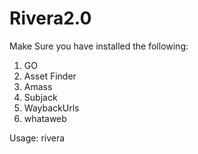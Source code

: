 # Rivera2.0
Make Sure you have installed the following:
1. GO
2. Asset Finder
3. Amass
4. Subjack
5. WaybackUrls
6. whataweb

Usage:
rivera <DomainName>
